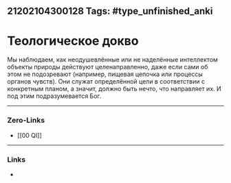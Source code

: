 21202104300128
Tags: #type_unfinished_anki
---
# Теологическое докво

Мы наблюдаем, как неодушевлённые или не наделённые интеллектом объекты природы действуют целенаправленно, даже если сами об этом не подозревают (например, пищевая цепочка или процессы органов чувств). Они служат определённой цели в соответствии с конкретным планом, а значит, должно быть нечто, что направляет их. И под этим подразумевается Бог.

---
### Zero-Links
- [[00 QI]]
---
### Links
-